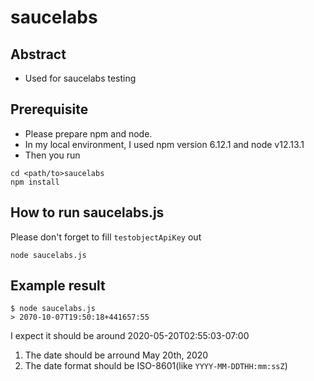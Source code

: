 # saucelabs
## Abstract
- Used for saucelabs testing

## Prerequisite
- Please prepare npm and node.
- In my local environment, I used npm version 6.12.1 and node v12.13.1
- Then you run 
```
cd <path/to>saucelabs
npm install
```

## How to run saucelabs.js
Please don't forget to fill `testobjectApiKey` out
```
node saucelabs.js
```

## Example result
```
$ node saucelabs.js
> 2070-10-07T19:50:18+441657:55
```
I expect it should be around 2020-05-20T02:55:03-07:00

1. The date should be arround May 20th, 2020
2. The date format should be ISO-8601(like `YYYY-MM-DDTHH:mm:ssZ`)
